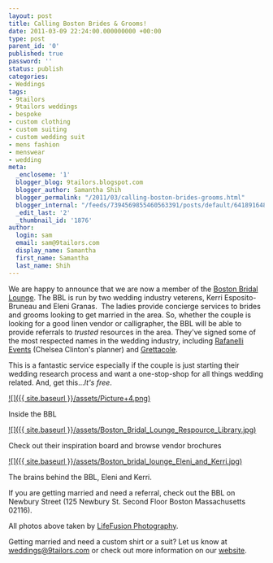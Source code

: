 ```yaml
---
layout: post
title: Calling Boston Brides & Grooms!
date: 2011-03-09 22:24:00.000000000 +00:00
type: post
parent_id: '0'
published: true
password: ''
status: publish
categories:
- Weddings
tags:
- 9tailors
- 9tailors weddings
- bespoke
- custom clothing
- custom suiting
- custom wedding suit
- mens fashion
- menswear
- wedding
meta:
  _encloseme: '1'
  blogger_blog: 9tailors.blogspot.com
  blogger_author: Samantha Shih
  blogger_permalink: "/2011/03/calling-boston-brides-grooms.html"
  blogger_internal: "/feeds/7394569855460563391/posts/default/6418916486803625856"
  _edit_last: '2'
  _thumbnail_id: '1876'
author:
  login: sam
  email: sam@9tailors.com
  display_name: Samantha
  first_name: Samantha
  last_name: Shih
---
```

We are happy to announce that we are now a member of the [Boston Bridal Lounge](http://www.bostonbridallounge.com/). The BBL is run by two wedding industry veterens, Kerri Esposito-Bruneau and Eleni Granas.  The ladies provide concierge services to brides and grooms looking to get married in the area. So, whether the couple is looking for a good linen vendor or calligrapher, the BBL will be able to provide referrals to _trusted_ resources in the area. They've signed some of the most respected names in the wedding industry, including [Rafanelli Events](http://www.rafanellievents.com/) (Chelsea Clinton's planner) and [Grettacole](http://grettacole.com/).

This is a fantastic service especially if the couple is just starting their wedding research process and want a one-stop-shop for all things wedding related. And, get this..._It's free_.

[![]({{ site.baseurl }}/assets/Picture+4.png)](http://www.thehamptonsweddings.com/files/imagecache/650width_fixed/blog_images/blog/2011/01/Picture+4.png)

Inside the BBL

[![]({{ site.baseurl }}/assets/Boston_Bridal_Lounge_Respource_Library.jpg)](http://www.elegala.com/images/unveiled/Boston_Bridal_Lounge_Respource_Library.jpg)

Check out their inspiration board and browse vendor brochures

[![]({{ site.baseurl }}/assets/Boston_bridal_lounge_Eleni_and_Kerri.jpg)](http://www.elegala.com/images/unveiled/Boston_bridal_lounge_Eleni_and_Kerri.jpg)

The brains behind the BBL, Eleni and Kerri.

If you are getting married and need a referral, check out the BBL on Newbury Street (125 Newbury St. Second Floor Boston Massachusetts 02116).

All photos above taken by [LifeFusion Photography](http://www.lifefusion.com/).

Getting married and need a custom shirt or a suit? Let us know at [weddings@9tailors.com](mailto:weddings@9tailors.com) or check out more information on our [website](http://9tailors.com/catalogs/weddings).